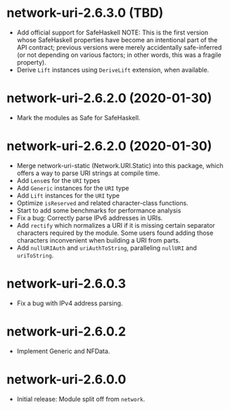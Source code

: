 # network-uri-2.6.3.0 (TBD)
* Add official support for SafeHaskell
  NOTE: This is the first version whose SafeHaskell properties have become an intentional part of the API contract; previous versions were merely accidentally safe-inferred (or not depending on various factors; in other words, this was a fragile property).
* Derive `Lift` instances using `DeriveLift` extension, when available.

# network-uri-2.6.2.0 (2020-01-30)
* Mark the modules as Safe for SafeHaskell.

# network-uri-2.6.2.0 (2020-01-30)
* Merge network-uri-static (Network.URI.Static) into this
  package, which offers a way to parse URI strings at compile time.
* Add `Lens`es for the `URI` types
* Add `Generic` instances for the `URI` type
* Add `Lift` instances for the `URI` type
* Optimize `isReserved` and related character-class functions.
* Start to add some benchmarks for performance analysis
* Fix a bug: Correctly parse IPv6 addresses in URIs.
* Add `rectify` which normalizes a URI if it is missing certain
  separator characters required by the module. Some users found adding
  those characters inconvenient when building a URI from parts.
* Add `nullURIAuth` and `uriAuthToString`, paralleling `nullURI` and `uriToString`.

# network-uri-2.6.0.3
* Fix a bug with IPv4 address parsing.

# network-uri-2.6.0.2
* Implement Generic and NFData.

# network-uri-2.6.0.0
* Initial release: Module split off from `network`.
